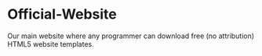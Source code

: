 # Official-Website
Our main website where any programmer can download free (no attribution) HTML5 website templates.
